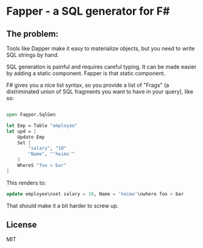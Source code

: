 # Fapper - a SQL generator for F#

## The problem:

Tools like Dapper make it easy to materialize objects, but you need to write SQL strings by hand.

SQL generation is painful and requires careful typing. It can be made easier by adding a static component.
Fapper is that static component.

F# gives you a nice list syntax, so you provide a list of "Frags" (a distriminated union of SQL fragments you want to have in your query), like so:

```fsharp

open Fapper.SqlGen

let Emp = Table "employee"
let upd = [
    Update Emp
    Set [
        "salary", "10"
        "Name", "'heimo'"
    ]
    WhereS "foo > bar"
]
```

This renders to:

```sql
update employee\nset salary = 10, Name = 'heimo'\nwhere foo > bar
```


That should make it a bit harder to screw up.

## License

MIT

